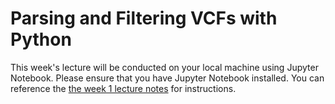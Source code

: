# Parsing and Filtering VCFs with Python

This week's lecture will be conducted on your local machine using Jupyter Notebook. Please ensure that you have Jupyter Notebook installed. You can reference the [the week 1 lecture notes](week_01/bfx_workshop_01_overview.ipynb) for instructions.
